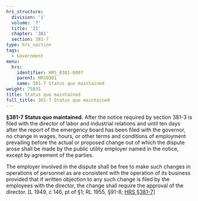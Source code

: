 ```yaml
---
hrs_structure:
  division: '1'
  volume: '7'
  title: '21'
  chapter: '381'
  section: 381-7
type: hrs_section
tags:
  - Government
menu:
  hrs:
    identifier: HRS_0381-0007
    parent: HRS0381
    name: 381-7 Status quo maintained
weight: 75035
title: Status quo maintained
full_title: 381-7 Status quo maintained
---
```

**§381-7 Status quo maintained.** After the notice required by section 381-3 is filed with the director of labor and industrial relations and until ten days after the report of the emergency board has been filed with the governor, no change in wages, hours, or other terms and conditions of employment prevailing before the actual or proposed change out of which the dispute arose shall be made by the public utility employer named in the notice, except by agreement of the parties.

The employer involved in the dispute shall be free to make such changes in operations of personnel as are consistent with the operation of its business provided that if written objection to any such change is filed by the employees with the director, the change shall require the approval of the director. [L 1949, c 146, pt of §1; RL 1955, §91-8; [HRS §381-7](/title-21/chapter-381/section-381-7/)]